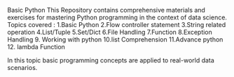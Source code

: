 Basic Python
This Repository contains comprehensive materials and exercises for mastering Python programming in the context of data science. 
Topics covered :
1.Basic Python
2.Flow controller statement
3.String related operation
4.List/Tuple
5.Set/Dict
6.File Handling
7.Function
8.Exception Handling
9. Working with python
10.list Comprehension
11.Advance python
12. lambda Function

In this topic basic programming concepts are applied to real-world data scenarios.
